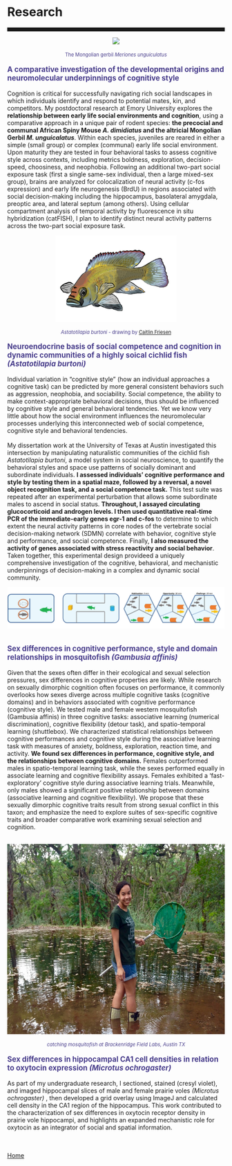 <body>
		
<div class="container">
<div class="blurb">
<h1>Research</h1>
<hr style="height:9px;color:#84949B">

<p><center><img src="/images/gerbil.gif" height="200"> </center></p>
<p style="text-align:center;font-size:80%"><font color="darkslateblue"> The Mongolian gerbil <i> Meriones unguiculatus</i></font></p>

<p style="text-align:left;font-size:120%"><b><font color="darkslateblue">A comparative investigation of the developmental origins and neuromolecular underpinnings of cognitive style</font></b><br></p>

Cognition is critical for successfully navigating rich social landscapes in which individuals identify and respond to potential mates, kin, and competitors. My postdoctoral research at Emory University explores the <b>relationship between early life social environments and cognition</b>, using a comparative approach in a unique pair of rodent species: <b>the precocial and communal African Spiny Mouse <i>A. dimidiatus </i> and the altricial Mongolian Gerbil <i>M. unguicalatus</i></b>.  Within each species, juveniles are reared in either a simple (small group) or complex (communal) early life social environment. Upon maturity they are tested in four behavioral tasks to assess cognitive style across contexts, including metrics boldness, exploration, decision-speed, choosiness, and neophobia. Following an additional two-part social exposure task (first a single same-sex individual, then a large mixed-sex group), brains are analyzed for colocalization of neural activity (c-fos expression) and early life neurogenesis (BrdU) in regions associated with social decision-making including the hippocampus, basolateral amygdala, preoptic area, and lateral septum (among others). Using cellular compartment analysis of temporal activity by fluorescence in situ hybridization (catFISH), I plan to identify distinct neural activity patterns across the two-part social exposure task.

<p><center><img src="/images/aburtoni.png" height="200"> </center></p>

<p style="text-align:center;font-size:80%"><font color="darkslateblue"> <i>Astatotilapia burtoni</i> - drawing by <a href="https://caitlinfriesen.myportfolio.com/">Caitlin Friesen</a></font></p>

<p style="text-align:left;font-size:120%"><b><font color="darkslateblue">Neuroendocrine basis of social competence and cognition in dynamic communities of a highly soical cichlid fish <i>(Astatotilapia burtoni)</i></font></b><br></p>


Individual variation in “cognitive style” (how an individual approaches a cognitive task) can be predicted by more general consistent behaviors such as aggression, neophobia, and sociability. Social competence, the ability to make context-appropriate behavioral decisions, thus should be influenced by cognitive style and general behavioral tendencies. Yet we know very little about how the social environment influences the neuromolecular processes underlying this interconnected web of social competence, cognitive style and behavioral tendencies. <br><br> My dissertation work at the University of Texas at Austin investigated this intersection by manipulating naturalistic communities of the cichlid fish <i>Astatotilapia burtoni</i>, a model system in social neuroscience, to quantify the behavioral styles and space use patterns of socially dominant and subordinate individuals. <b>I assessed individuals’ cognitive performance and style by testing them in a spatial maze, followed by a reversal, a novel object recognition task, and a social competence task.</b> This test suite was repeated after an experimental perturbation that allows some subordinate males to ascend in social status. <b>Throughout, I assayed circulating glucocorticoid and androgen levels. I then used quantitative real-time PCR of the immediate-early genes egr-1 and c-fos</b> to determine to which extent the neural activity patterns in core nodes of the vertebrate social decision-making network (SDMN) correlate with behavior, cognitive style and performance, and social competence. Finally, <b>I also measured the activity of genes associated with stress reactivity and social behavior</b>. Taken together, this experimental design provideed a uniquely comprehensive investigation of the cognitive, behavioral, and mechanistic underpinnings of decision-making in a complex and dynamic social community.

<img src="/images/assays.jpg"><br><br>

<p style="text-align:left;font-size:120%"><b><font color="darkslateblue">Sex differences in cognitive performance, style and domain relationships in mosquitofish <i>(Gambusia affinis)</i></font></b><br></p>

Given that the sexes often differ in their ecological and sexual selection pressures, sex differences in cognitive properties are likely. While research on sexually dimorphic cognition often focuses on performance, it commonly overlooks how sexes diverge across multiple cognitive tasks (cognitive domains) and in behaviors associated with cognitive performance (cognitive style). We tested male and female western mosquitofish (Gambusia affinis) in three cognitive tasks: associative learning (numerical discrimination), cognitive flexibility (detour task), and spatio-temporal learning (shuttlebox). We characterized statistical relationships between cognitive performances and cognitive style during the associative learning task with measures of anxiety, boldness, exploration, reaction time, and activity. <b>We found sex differences in performance, cognitive style, and the relationships between cognitive domains.</b> Females outperformed males in spatio-temporal learning task, while the sexes performed equally in associate learning and cognitive flexibility assays. Females exhibited a ‘fast-exploratory’ cognitive style during associative learning trials. Meanwhile, only males showed a significant positive relationship between domains (associative learning and cognitive flexibility). We propose that these sexually dimorphic cognitive traits result from strong sexual conflict in this taxon; and emphasize the need to explore suites of sex-specific cognitive traits and broader comparative work examining sexual selection and cognition.<br><br>

<p><center><img src="/images/BFL.jpg" height="440"> </center></p>
<p style="text-align:center;font-size:80%"><i><font color="darkslateblue"> catching mosquitofish at Brackenridge Field Labs, Austin TX</font></i></p>

<p style="text-align:left;font-size:120%"><b><font color="darkslateblue">Sex differences in hippocampal CA1 cell densities in relation to oxytocin expression <i>(Microtus ochrogaster)</i></font></b><br></p>
As part of my undergraduate research, I sectioned, stained (cresyl violet), and imaged hippocampal slices of male and female prairie voles <i> (Microtus ochrogaster) </i>, then developed a grid overlay using ImageJ and calculated cell density in the CA1 region of the hippocampus. This work contributed to the characterization of sex differences in oxytocin receptor density in prairie vole hippocampi, and highlights an expanded mechanistic role for oxytocin as an integrator of social and spatial information. <br>


	
<br><br><a href="../">Home</a>

